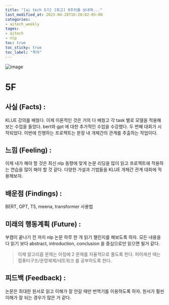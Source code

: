 ```yaml
---
title: "[ai tech 5기] [회고] 9주차를 보내며..."
last_modified_at: 2023-04-28T16:20:02-05:00
categories:
- aitech_weekly
tages:
- aitech
- nlp
toc: true
toc_sticky: true
toc_label: "목차"
---
```





![image](../../../image/aitech.png)

# 5F
## 사실 (Facts) :
KLUE 강의를 배웠다. 이제 이론적인 것은 거의 다 배웠고 각 task 별로 모델을 적용해보는 수업을 들었다. bert와 gpt 에 대한 추가적인 수업을 수강했다.
두 번째 대회가 시작되었다. 이번에 진행하는 프로젝트는 문장 내 개체간의 관계를 추출하는 작업이다. 

## 느낌 (Feeling) :
이제 내가 해야 할 것은 최신 nlp 동향에 맞게 논문 리딩을 많이 읽고 프로젝트에 적용하는 연습을 많이 해야 할 것 같다. 다양한 가설과 기법들을 KLUE 개체간 관계 대회에 적용해보자.  

## 배운점 (Findings) :
BERT, GPT, T5, meena, transformer 사용법

## 미래의 행동계획 (Future) :
부캠이 끝나기 전 까지 nlp 논문 하루 한 개 읽기 챌린지를 해보도록 하자. 모든 내용을 다 읽기 보다 abstract, introduction, conclusion 을 중심으로만 읽으면 될거 같다. 
> 이제 알고리즘 문제는 아침에 2 문제를 자율적으로 풀도록 한다. 
> 피어세션 때는 컴퓨터구조/운영체제/네트워크 를 공부하도록 한다. 

## 피드백 (Feedback) :
논문은 최대한 원서로 읽고 이해가 잘 안갈 때만 번역기를 이용하도록 하자. 원서가 훨씬 이해가 잘 되는 경우가 많은 거 같다. 


